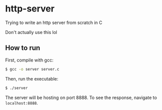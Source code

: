 # http-server

Trying to write an http server from scratch in C

Don't actually use this lol

## How to run

First, compile with gcc:
```bash
$ gcc -o server server.c
```

Then, run the executable:
```bash
$ ./server
```

The server will be hosting on port 8888. To see the response, navigate to `localhost:8888`.
